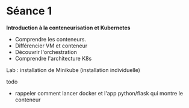 # Séance 1

**Introduction à la conteneurisation et Kubernetes**

- Comprendre les conteneurs. 
- Différencier VM et conteneur
- Découvrir l'orchestration
- Comprendre l'architecture K8s


Lab : installation de Minikube (installation individuelle)


todo

- rappeler comment lancer docker et l'app python/flask qui montre le conteneur 
